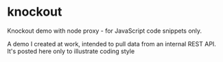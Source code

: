 knockout
========

Knockout demo with node proxy - for JavaScript code snippets only.

A demo I created at work, intended to pull data from an internal REST API. It's posted here only to illustrate coding style
